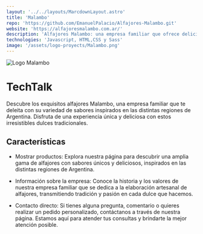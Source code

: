 ```yaml
---
layout: '../../layouts/MarcdownLayout.astro'
title: 'Malambo'
repo: 'https://github.com/EmanuelPalacio/Alfajores-Malambo.git'
website: 'https://alfajoresmalambo.com.ar/'
description: 'Alfajores Malambo: una empresa familiar que ofrece deliciosos alfajores con sabores únicos inspirados en las regiones de Argentina. Disfruta de una experiencia dulce y auténtica.'
technologies: 'Javascript, HTML,CSS y Sass'
image: '/assets/logo-proyects/Malambo.png'
---
```


<div class="main-project__card">

<img src="/assets/logo-proyects/Malambo.png" alt="Logo Malambo"/>

# TechTalk

Descubre los exquisitos alfajores Malambo, una empresa familiar que te deleita con su variedad de sabores inspirados en las distintas regiones de Argentina. Disfruta de una experiencia única y deliciosa con estos irresistibles dulces tradicionales.

</div>
<div class="main-project__info">

## Características

- Mostrar productos: Explora nuestra página para descubrir una amplia gama de alfajores con sabores únicos y deliciosos, inspirados en las distintas regiones de Argentina.

- Información sobre la empresa: Conoce la historia y los valores de nuestra empresa familiar que se dedica a la elaboración artesanal de alfajores, transmitiendo tradición y pasión en cada dulce que hacemos.

- Contacto directo: Si tienes alguna pregunta, comentario o quieres realizar un pedido personalizado, contáctanos a través de nuestra página. Estamos aquí para atender tus consultas y brindarte la mejor atención posible.

</div>
